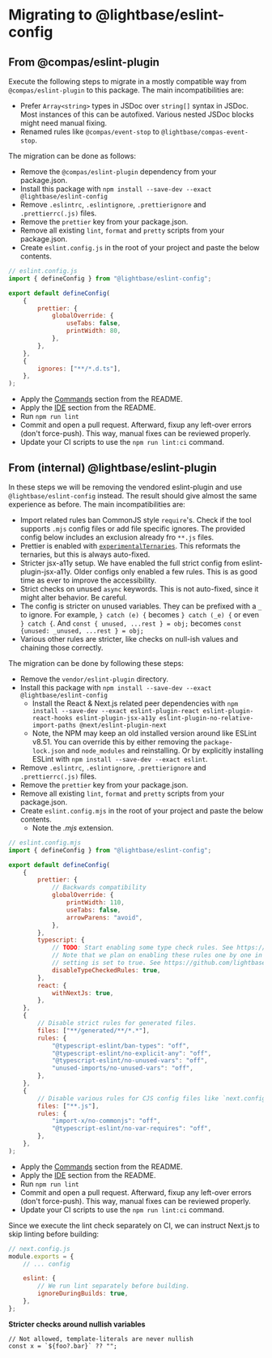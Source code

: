 # Migrating to @lightbase/eslint-config

## From @compas/eslint-plugin

Execute the following steps to migrate in a mostly compatible way from
`@compas/eslint-plugin` to this package. The main incompatibilities are:

- Prefer `Array<string>` types in JSDoc over `string[]` syntax in JSDoc. Most instances of
  this can be autofixed. Various nested JSDoc blocks might need manual fixing.
- Renamed rules like `@compas/event-stop` to `@lightbase/compas-event-stop`.

The migration can be done as follows:

- Remove the `@compas/eslint-plugin` dependency from your package.json.
- Install this package with `npm install --save-dev --exact @lightbase/eslint-config`
- Remove `.eslintrc`, `.eslintignore`, `.prettierignore` and `.prettierrc(.js)` files.
- Remove the `prettier` key from your package.json.
- Remove all existing `lint`, `format` and `pretty` scripts from your package.json.
- Create `eslint.config.js` in the root of your project and paste the below contents.

```js
// eslint.config.js
import { defineConfig } from "@lightbase/eslint-config";

export default defineConfig(
	{
		prettier: {
			globalOverride: {
				useTabs: false,
				printWidth: 80,
			},
		},
	},
	{
		ignores: ["**/*.d.ts"],
	},
);
```

- Apply the [Commands](./README.md#commands) section from the README.
- Apply the [IDE](./README.md#ide) section from the README.
- Run `npm run lint`
- Commit and open a pull request. Afterward, fixup any left-over errors (don't
  force-push). This way, manual fixes can be reviewed properly.
- Update your CI scripts to use the `npm run lint:ci` command.

## From (internal) @lightbase/eslint-plugin

In these steps we will be removing the vendored eslint-plugin and use
`@lightbase/eslint-config` instead. The result should give almost the same experience as
before. The main incompatibilities are:

- Import related rules ban CommonJS style `require`'s. Check if the tool supports `.mjs`
  config files or add file specific ignores. The provided config below includes an
  exclusion already fro `**.js` files.
- Prettier is enabled with
  [`experimentalTernaries`](https://prettier.io/blog/2023/11/13/curious-ternaries). This
  reformats the ternaries, but this is always auto-fixed.
- Stricter jsx-a11y setup. We have enabled the full strict config from
  eslint-plugin-jsx-a11y. Older configs only enabled a few rules. This is as good time as
  ever to improve the accessibility.
- Strict checks on unused `async` keywords. This is not auto-fixed, since it might alter
  behavior. Be careful.
- The config is stricter on unused variables. They can be prefixed with a `_` to ignore.
  For example, `} catch (e) {` becomes `} catch (_e) {` or even `} catch {`. And
  `const { unused, ...rest } = obj;` becomes `const {unused: _unused, ...rest } = obj;`
- Various other rules are stricter, like checks on null-ish values and chaining those
  correctly.

The migration can be done by following these steps:

- Remove the `vendor/eslint-plugin` directory.
- Install this package with `npm install --save-dev --exact @lightbase/eslint-config`
  - Install the React & Next.js related peer dependencies with
    `npm install --save-dev --exact eslint-plugin-react eslint-plugin-react-hooks eslint-plugin-jsx-a11y eslint-plugin-no-relative-import-paths @next/eslint-plugin-next`
  - Note, the NPM may keep an old installed version around like ESLint v8.51. You can
    override this by either removing the `package-lock.json` and `node_modules` and
    reinstalling. Or by explicitly installing ESLint with
    `npm install --save-dev --exact eslint`.
- Remove `.eslintrc`, `.eslintignore`, `.prettierignore` and `.prettierrc(.js)` files.
- Remove the `prettier` key from your package.json.
- Remove all existing `lint`, `format` and `pretty` scripts from your package.json.
- Create `eslint.config.mjs` in the root of your project and paste the below contents.
  - Note the _.mjs_ extension.

```js
// eslint.config.mjs
import { defineConfig } from "@lightbase/eslint-config";

export default defineConfig(
	{
		prettier: {
			// Backwards compatibility
			globalOverride: {
				printWidth: 110,
				useTabs: false,
				arrowParens: "avoid",
			},
		},
		typescript: {
			// TODO: Start enabling some type check rules. See https://typescript-eslint.io/users/configs/#recommended-type-checked
			// Note that we plan on enabling these rules one by one in upcoming releases even if this
			// setting is set to true. See https://github.com/lightbasenl/platforms/issues/133
			disableTypeCheckedRules: true,
		},
		react: {
			withNextJs: true,
		},
	},
	{
		// Disable strict rules for generated files.
		files: ["**/generated/**/*.*"],
		rules: {
			"@typescript-eslint/ban-types": "off",
			"@typescript-eslint/no-explicit-any": "off",
			"@typescript-eslint/no-unused-vars": "off",
			"unused-imports/no-unused-vars": "off",
		},
	},
	{
		// Disable various rules for CJS config files like `next.config.js` and `postcss.config.js`
		files: ["**.js"],
		rules: {
			"import-x/no-commonjs": "off",
			"@typescript-eslint/no-var-requires": "off",
		},
	},
);
```

- Apply the [Commands](./README.md#commands) section from the README.
- Apply the [IDE](./README.md#ide) section from the README.
- Run `npm run lint`
- Commit and open a pull request. Afterward, fixup any left-over errors (don't
  force-push). This way, manual fixes can be reviewed properly.
- Update your CI scripts to use the `npm run lint:ci` command.

Since we execute the lint check separately on CI, we can instruct Next.js to skip linting
before building:

```js
// next.config.js
module.exports = {
	// ... config

	eslint: {
		// We run lint separately before building.
		ignoreDuringBuilds: true,
	},
};
```

**Stricter checks around nullish variables**

```
// Not allowed, template-literals are never nullish
const x = `${foo?.bar}` ?? "";
```
